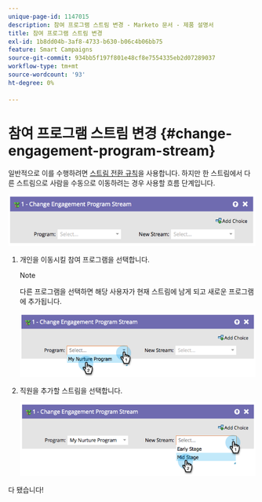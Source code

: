 ```yaml
---
unique-page-id: 1147015
description: 참여 프로그램 스트림 변경 - Marketo 문서 - 제품 설명서
title: 참여 프로그램 스트림 변경
exl-id: 1b8dd04b-3af8-4733-b630-b06c4b06bb75
feature: Smart Campaigns
source-git-commit: 934bb5f197f801e48cf8e7554335eb2d07289037
workflow-type: tm+mt
source-wordcount: '93'
ht-degree: 0%

---
```


# 참여 프로그램 스트림 변경 {#change-engagement-program-stream}

일반적으로 이를 수행하려면 [스트림 전환 규칙](/help/marketo/product-docs/email-marketing/drip-nurturing/engagement-program-streams/transition-people-between-engagement-streams.md)을 사용합니다. 하지만 한 스트림에서 다른 스트림으로 사람을 수동으로 이동하려는 경우 사용할 흐름 단계입니다.

![](assets/change-engagement-program-stream-1.png)

1. 개인을 이동시킬 참여 프로그램을 선택합니다.

   >[!NOTE]
   >
   >다른 프로그램을 선택하면 해당 사용자가 현재 스트림에 남게 되고 새로운 프로그램에 추가됩니다.

   ![](assets/change-engagement-program-stream-2.png)

1. 직원을 추가할 스트림을 선택합니다.

   ![](assets/change-engagement-program-stream-3.png)

다 됐습니다!
